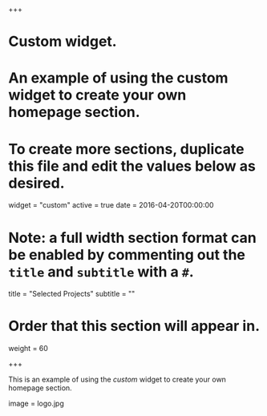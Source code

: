 +++
# Custom widget.
# An example of using the custom widget to create your own homepage section.
# To create more sections, duplicate this file and edit the values below as desired.
widget = "custom"
active = true
date = 2016-04-20T00:00:00

# Note: a full width section format can be enabled by commenting out the `title` and `subtitle` with a `#`.
title = "Selected Projects"
subtitle = ""

# Order that this section will appear in.
weight = 60

+++

This is an example of using the *custom* widget to create your own homepage section.

image = logo.jpg
